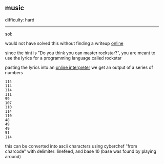 ## music

difficulty: hard

---

sol:

would not have solved this without finding a writeup [online](https://github.com/Dvd848/CTFs/blob/master/2019_picoCTF/mus1c.md)

since the hint is "Do you think you can master rockstar?", you are meant to use the lyrics for a programming language called rockstar

pasting the lyrics into an [online interpreter](https://codewithrockstar.com/online) we get an output of a series of numbers

~~~
114
114
114
111
99
107
110
114
110
48
49
49
51
114
~~~

this can be converted into ascii characters using cyberchef "from charcode" with delimiter: linefeed, and base 10 (base was found by playing around)
